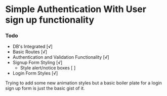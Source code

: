 # Simple Authentication With User sign up functionality

### Todo
* DB's Integrated [√]
* Basic Routes [√]
* Authentication and Validation Functionality [√]
* Signup Form Styling [√]
  * Style alert/notice boxes [ ]
* Login Form Styles [√]


Trying to add some new animation styles but a basic boiler plate for a login sign up form is just the basic gist of it. 
